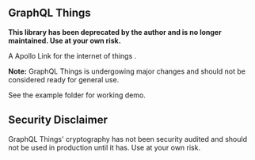 ## GraphQL Things

**This library has been deprecated by the author and is no longer maintained. Use at your own risk.**

A <!-- decentralized, encrypted --> Apollo Link for the internet of things <!-- compatible with [Beaker Browser](https://beakerbrowser.com) -->.

**Note:** GraphQL Things is undergowing major changes and should not be considered ready for general use.

See the example folder for working demo.

<!-- #### The problems with cloud-based IOT Apps

1. You can't connect to your device if there is no internet.
2. you don't own your data.

#### The Solution
GraphQL Things ditch the cloud in favour of an end-to-end encrypted P2P connection to your device.

With P2P communication there comes an additional challenge - how do we securely connect to the device?

It is impractical to expect each consumer to buy a domain name to get an SSL Cert for their household IOT device.

Instead of Certificate Authorities GraphQL Things use a unique cryptographic QR code which you scan in Beaker Browser to immediately establish a secure GraphQL connection to the device. This has the added advantage that unlike local http servers, you will never have to type in a device ip address because Graphql Things uses the P2P network and public/private key cryptography to automatically discover and securely connect to your device.

With GraphQL Things you, the consumer maintain complete ownership of your data since your data is never stored on a cloud server and all your communication to your device is end-to-end encrypted and you can always connect to your device, even when the internet is down.

<p align="center">
  <img
    alt="alt GraphQL Thing connections connect directly instead of through a centralized server"
    src="./docs/dist/connection-comparison.svg"
    width="500"
  />
</p>
!-->

<!-- ## Features -->
<!-- * **Decentralized** - GraphQL Things require no centralized servers, no DNS and no Certificate Authorities. Users discover and connect to their GraphQL Things through the P2P network with or without the internet. -->
<!-- * **End-to-end Encrypted** - GraphQL Things use [Triple Diffie Helman](https://signal.org/docs/specifications/x3dh/) and 256-bit [Eliptical Curve Cryptography](https://www.globalsign.com/en/blog/elliptic-curve-cryptography/) to establish authenticated end-to-end encrypted connections. -->
<!-- * **Secure Onboarding** - "Invite" QR Codes containing cryptographic key data allow users to to establish initial trust even when their internet is down.
* **Data Ownership** - you, the consumer maintain complete ownership of your data since it is never stored on a cloud server and all communication to your device is end-to-end encrypted. -->
<!-- * **NAT-traversing** - GraphQL Things use [WebRTC and ICE](https://www.youtube.com/watch?v=7qAQuC9muf8) to establish connections directly from the device to any authorized client. -->
<!-- * **Beaker Browser Ready** - GraphQL Things are built on the [Dat P2P protocol](https://datproject.org/) so any GraphQL Thing can be queried directly from the Dat-based [Beaker Browser](https://beakerbrowser.com/). -->

## Security Disclaimer

GraphQL Things' cryptography has not been security audited and should not be used in production until it has. Use at your own risk.

<!-- ## Useage

### Apollo Client

```js
import { ApolloClient } from 'apollo-client'
import { InMemoryCache } from 'apollo-cache-inmemory'

import { ThingLink, parseInviteCode } from 'graphql-things'

/*
 * client identity keys can be parsed from invite codes created on the
 * server (see "Apollo Server" example below).
 */
const { identityKeys } = parseInviteCode(YOUR_INVITE_CODE)

const client = new ApolloClient({
  link: ThingLink({
    identityKeys,
    peerIdentityPublicKey: YOUR_HOST_ECDH_PUBLIC_KEY,
    options: { reconnect: true },
  }),
  cache: new InMemoryCache(),
})
```

See also [Apollo Client: Connecting your client to React](https://www.apollographql.com/docs/react/essentials/get-started.html#creating-provider)

### Apollo Server

```js
import Dat from '@beaker/dat-node'
import wrtc from 'wrtc'

import { execute, subscribe } from 'graphql'
import { SubscriptionServer } from 'subscriptions-transport-ws'

import { GraphQLThing, getInviteCode, createECDHKey } from 'graphql-things'

import * as qrcode from 'qrcode-terminal'

import schema from './schema'

// instantiate the dat node
const dat = Dat.createNode({
  path: './.dat-data',
})

const datPeers = dat.getPeers(YOUR_DAT_URL)

const inviteKeys = []

/*
* return true to allow the connection if an authorized user can be found with
* the identity public key.
*/
const authenticate = ({ peerIdentityPublicKey }) => {
  console.log(`\n\nNew connection from ${peerIdentityPublicKey}`)
  /*
   * Replace this return with your authentication logic to prevent unauthorized
   * access.
   */
  return inviteKeys.includes(peerIdentityPublicKey)
}

/*
 * In production you should create and save new host identityKeys on first
 * startup with:
 *
 * `fs.writeFileSync(PATH_TO_YOUR_KEYS_FILE, await createECDHKey())`
 *
 * Subsequent host restarts should load the identityKeys from your keys file.
 */
const identityKeys = fs.readFileSync(PATH_TO_YOUR_KEYS_FILE, 'utf8')

const graphqlThing = GraphQLThing({
  datPeers,
  identityKeys,
  authenticate,
  wrtc,
})

const options = {
  execute,
  subscribe,
  schema,
  // the onOperation function is called for every new operation
  // and we use it to inject context to track the session and
  // user
  onOperation: async (msg, params, socket) => ({
    ...params,
    context: {
      sessionID: socket.sessionID,
      peerIdentityPublicKey: socket.peerIdentityPublicKey,
    },
  }),
}

SubscriptionServer.create(options, graphqlThing)

// create a new cryptographic invite code
createInvite({
  identityKeys,
}).then((invite) => {
  // Store the invite key so it can be checked in authentication
  inviteKeys.push(invite.keys.publicKey)
  /*
   * Display the invite code as a QR Code in the command line so the user can
   * copy it into their client and securely connect
   */
  qrcode.generate(invite.code, { small: true }, (qr) => {
    console.log(
      `Listening for Connections\n\nPublic Key: ${identityKeys.publicKey}\n\n`
      + 'Invite Code QR Code:\n\n'
      + qr
      + '\n\n'
      + 'Invite Code String:\n\n'
      + invite.code,
    )
  })
})
``` -->

